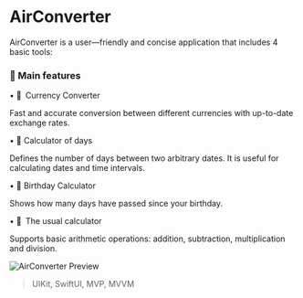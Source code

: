 # AirConverter

AirConverter is a user—friendly and concise application that includes 4 basic tools:

### 📱 Main features
	
 • 💱 Currency Converter

Fast and accurate conversion between different currencies with up-to-date exchange rates.
	
 • 📅 Calculator of days

Defines the number of days between two arbitrary dates. It is useful for calculating dates and time intervals.
	
 • 🎂 Birthday Calculator

Shows how many days have passed since your birthday.
	
 • 🧮 The usual calculator

Supports basic arithmetic operations: addition, subtraction, multiplication and division.

![AirConverter Preview](https://github.com/user-attachments/assets/9f92b882-2249-4219-9e4b-82b495e997bf)


> UIKit, SwiftUI, MVP, MVVM
